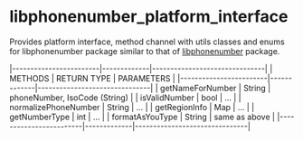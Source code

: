 # libphonenumber_platform_interface

  Provides platform interface, method channel with utils classes and enums for libphonenumber package similar to that of [libphonenumber](https://pub.dev/packages/libphonenumber) package.


  |------------------------|-------------|-------------------------------|
  | METHODS                | RETURN TYPE | PARAMETERS                    |
  |------------------------|-------------|-------------------------------|
  | getNameForNumber       | String      | phoneNumber, IsoCode (String) |
  | isValidNumber          | bool        | ...                           |
  | normalizePhoneNumber   | String      | ...                           |
  | getRegionInfo          | Map         | ...                           |
  | getNumberType          | int         | ...                           |
  | formatAsYouType        | String      | same as above                 |
  |------------------------|-------------|-------------------------------|
